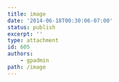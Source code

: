 ```yaml
---
title: image
date: '2014-06-18T00:30:06-07:00'
status: publish
excerpt: ''
type: attachment
id: 605
authors:
    - gpadmin
path: /image
---
```

<!DOCTYPE html PUBLIC "-//W3C//DTD HTML 4.0 Transitional//EN" "http://www.w3.org/TR/REC-html40/loose.dtd">
<?xml encoding="UTF-8">

